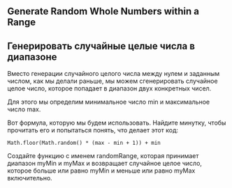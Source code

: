 ## Generate Random Whole Numbers within a Range

## Генерировать случайные целые числа в диапазоне

Вместо генерации случайного целого числа между нулем и заданным числом, как мы делали раньше, мы можем сгенерировать случайное целое число, которое попадает в диапазон двух конкретных чисел.

Для этого мы определим минимальное число min и максимальное число max.

Вот формула, которую мы будем использовать. Найдите минутку, чтобы прочитать его и попытаться понять, что делает этот код:
```
Math.floor(Math.random() * (max - min + 1)) + min
```
Создайте функцию с именем randomRange, которая принимает диапазон myMin и myMax и возвращает случайное целое число, которое больше или равно myMin и меньше или равно myMax включительно.




